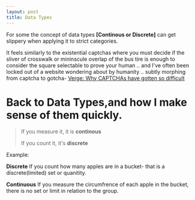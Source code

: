 ```yaml
---
layout: post
title: Data Types
---
```


For some the concept of data types **[Continous or Discrete]** can get slippery when applying it to strict categories. 

It feels similarly to the existential captchas where you must decide if the sliver of crosswalk or mininscule overlap of the bus tire is enough to consider the square selectable to prove your human .. and I've often been locked out of a website wondering about by humanity .. subtly morphing from captcha to gotcha- [Verge: Why CAPTCHAs have gotten so difficult](https://www.theverge.com/2019/2/1/18205610/google-captcha-ai-robot-human-difficult-artificial-intelligence)




["Are We Human❓"]:(https://raw.githubusercontent.com/eurus13/eurus13.github.io/master/images/304Kas5.png)




# Back to Data Types,and how I make sense of them quickly.

> If you  measure it, it is **continous**
>
>
> If you count it, it's **discrete**

Example:

**Discrete**
If you count how many apples are in a bucket- that is a discrete(limited) set or quanitity.

**Continuous**
If you measure the circumfrence of each apple in the bucket, there is no set or limit in relation to the group.



